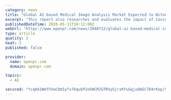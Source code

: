 ```yaml
---
category: news
title: "Global AI-based Medical Image Analysis Market Expected to Witness a Sustainable Growth over 2020-2025"
excerpt: "This report also researches and evaluates the impact of Covid 19 outbreak on the AI based Medical Image Analysis industry involving potential opportunity and challenges drivers and risks We present the impact assessment of Covid 19 effects on AI based"
publishedDateTime: 2020-05-11T10:12:00Z
webUrl: "https://www.openpr.com/news/2040712/global-ai-based-medical-image-analysis-market-expected"
type: article
quality: 2
heat: 2
published: false

provider:
  name: openpr.com
  domain: openpr.com

topics:
  - AI

secured: "tcqHA1WmfhVwCOm5yfx76qubP2okWCMJGTRVyGjrxKYuGqjuQAGC7D4rKop/5jO/mZmbHYa8rr5183HNtEXmjVrmnSLAe26mK7s5W3/wnhMbhDHWQZa7ozTHnjjhArT/zrZU/7XLHdS12Jpn8p/WQym5u8/V2yZ7wPztsXhCknCf+uPpXa3jDC7mCBLTOYCznpjeFnbW48+Qs9jTfZ4J2+8T69ZvUXNxehFT7Kyv7TZddr1cfPY2GGLdjEJ7ZI89TyCCzl2cKzunTc5eWtkYFZkhemrlxyaSuPbrRBJnOOKNg6h/5usz9Png7NXuuqMVEMZjZGgwM+uZCFaCJCIwsp/XdrZLrXvvJDwrXUwnmzsLdcMus1qUU1lX1/3JcNlvwp3TR9BIlLu1naJXanDypwx4MwKIGUH13JwZQomdxmE3GpXdxXdPJSLMccfzxbdjMkr5NZW2D6LHJmdpD+UCPEtus05I1sY2uEsy3335Zlo=;eOQHsVve2vsm+qH4W3aeIw=="
---
```


